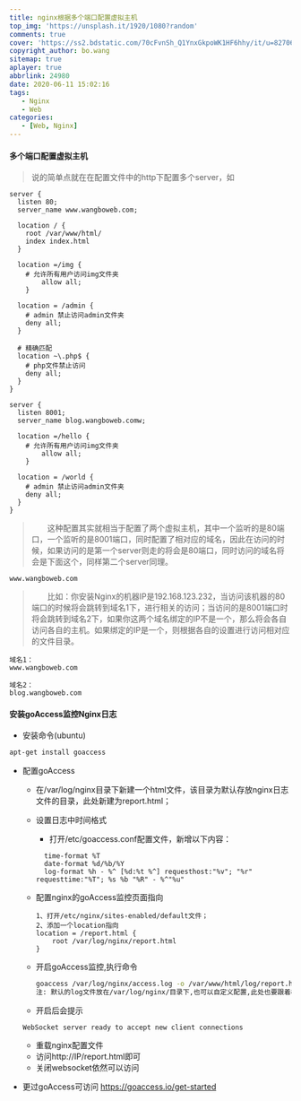 ```yaml
---
title: nginx根据多个端口配置虚拟主机
top_img: 'https://unsplash.it/1920/1080?random'
comments: true
cover: 'https://ss2.bdstatic.com/70cFvnSh_Q1YnxGkpoWK1HF6hhy/it/u=827061456,130319744&fm=26&gp=0.jpg'
copyright_author: bo.wang
sitemap: true
aplayer: true
abbrlink: 24980
date: 2020-06-11 15:02:16
tags:
   - Nginx
   - Web
categories: 
   - [Web, Nginx]
---
```


#### 多个端口配置虚拟主机

>说的简单点就在在配置文件中的http下配置多个server，如

```shell script
server {
  listen 80;
  server_name www.wangboweb.com;
  
  location / {
    root /var/www/html/
    index index.html
  }
  
  location =/img {
    # 允许所有用户访问img文件夹
  		allow all;
  	}
  
  location = /admin {
    # admin 禁止访问admin文件夹
    deny all;
  }
  
  # 精确匹配
  location ~\.php$ {
    # php文件禁止访问
  	deny all;
  }
}

server {
  listen 8001;
  server_name blog.wangboweb.comw;
  
  location =/hello {
    # 允许所有用户访问img文件夹
  		allow all;
  	}
  
  location = /world {
    # admin 禁止访问admin文件夹
    deny all;
  }
}
```

>&emsp;&emsp;这种配置其实就相当于配置了两个虚拟主机，其中一个监听的是80端口，一个监听的是8001端口，同时配置了相对应的域名，因此在访问的时候，如果访问的是第一个server则走的将会是80端口，同时访问的域名将会是下面这个，同样第二个server同理。
```text
www.wangboweb.com
```

>&emsp;&emsp;比如：你安装Nginx的机器IP是192.168.123.232，当访问该机器的80端口的时候将会跳转到域名1下，进行相关的访问；当访问的是8001端口时将会跳转到域名2下，如果你这两个域名绑定的IP不是一个，那么将会各自访问各自的主机。如果绑定的IP是一个，则根据各自的设置进行访问相对应的文件目录。

```text
域名1：
www.wangboweb.com

域名2：
blog.wangboweb.com
```

#### 安装goAccess监控Nginx日志
   
   - 安装命令(ubuntu)
   ```bash
   apt-get install goaccess    
   ```

   - 配置goAccess
        - 在/var/log/nginx目录下新建一个html文件，该目录为默认存放nginx日志文件的目录，此处新建为report.html；
        - 设置日志中时间格式
            - 打开/etc/goaccess.conf配置文件，新增以下内容：
            
          ```text
            time-format %T
            date-format %d/%b/%Y
            log-format %h - %^ [%d:%t %^] requesthost:"%v"; "%r" requesttime:"%T"; %s %b "%R" - %^"%u"
          ```
          
        - 配置nginx的goAccess监控页面指向
        
            ```text
            1、打开/etc/nginx/sites-enabled/default文件；
            2、添加一个location指向
            location = /report.html {
                root /var/log/nginx/report.html
            }
            ```
          
        - 开启goAccess监控,执行命令
        
            ```bash
            goaccess /var/log/nginx/access.log -o /var/www/html/log/report.html --log-format=COMBINED --real-time-html
            注: 默认的log文件放在/var/log/nginx/目录下,也可以自定义配置,此处也要跟着相对应
            ```
          
        - 开启后会提示
        
        ```text
        WebSocket server ready to accept new client connections
        ```
     
        - 重载nginx配置文件
        - 访问http://IP/report.html即可
        - 关闭websocket依然可以访问
        
   - 更过goAccess可访问 https://goaccess.io/get-started

